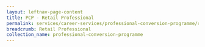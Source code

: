 ```yaml
---
layout: leftnav-page-content
title: PCP - Retail Professional
permalink: services/career-services/professional-conversion-programme/retail-professional
breadcrumb: Retail Professional
collection_name: professional-conversion-programme
---
```

